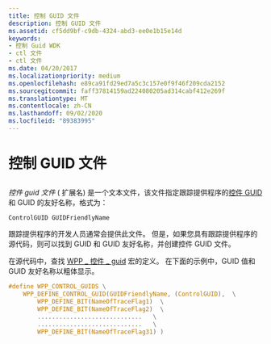 ```yaml
---
title: 控制 GUID 文件
description: 控制 GUID 文件
ms.assetid: cf5dd9bf-c9db-4324-abd3-ee0e1b15e14d
keywords:
- 控制 Guid WDK
- ctl 文件
- ctl 文件
ms.date: 04/20/2017
ms.localizationpriority: medium
ms.openlocfilehash: e89ca91fd29ed7a5c3c157e0f9f46f209cda2152
ms.sourcegitcommit: faff37814159ad224080205ad314cabf412e269f
ms.translationtype: MT
ms.contentlocale: zh-CN
ms.lasthandoff: 09/02/2020
ms.locfileid: "89383995"
---
```

# <a name="control-guid-file"></a>控制 GUID 文件

## <span id="ddk_control_guid_file_tools"></span><span id="DDK_CONTROL_GUID_FILE_TOOLS"></span>

*控件 guid 文件* ( 扩展名) 是一个文本文件，该文件指定跟踪提供程序的[控件 GUID](control-guid.md)和 GUID 的友好名称，格式为：

```
ControlGUID GUIDFriendlyName
```

跟踪提供程序的开发人员通常会提供此文件。 但是，如果您具有跟踪提供程序的源代码，则可以找到 GUID 和 GUID 友好名称，并创建控件 GUID 文件。

在源代码中，查找 [WPP \_ 控件 \_ guid](/previous-versions/windows/hardware/previsioning-framework/ff556186(v=vs.85)) 宏的定义。 在下面的示例中，GUID 值和 GUID 友好名称以粗体显示。

```C
#define WPP_CONTROL_GUIDS \
    WPP_DEFINE_CONTROL_GUID(GUIDFriendlyName, (ControlGUID),  \
        WPP_DEFINE_BIT(NameOfTraceFlag1)  \
        WPP_DEFINE_BIT(NameOfTraceFlag2)  \
        .............................   \
        .............................   \
        WPP_DEFINE_BIT(NameOfTraceFlag31) )
```